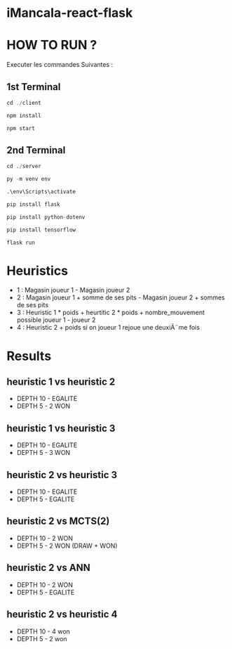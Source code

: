 # iMancala-react-flask

# HOW TO RUN ?

Executer les commandes Suivantes : 

## 1st Terminal

```js
cd ./client  

npm install  

npm start

```


## 2nd Terminal
 
```py 
cd ./server

py -m venv env

.\env\Scripts\activate

pip install flask

pip install python-dotenv

pip install tensorflow

flask run

```



# Heuristics
 - 1 : Magasin joueur 1 - Magasin joueur 2
 - 2 : Magasin joueur 1 + somme de ses pits - Magasin joueur 2 + sommes de ses pits
 - 3 : Heuristic 1 * poids + heurtitic 2 * poids + nombre_mouvement possible joueur 1 - joueur 2 
 - 4 : Heuristic 2 + poids si on joueur 1 rejoue une deuxiÃ¨me fois




# Results 

## heuristic 1 vs heuristic 2 
- DEPTH 10 - EGALITE 
- DEPTH 5 - 2 WON

## heuristic 1 vs heuristic 3
- DEPTH 10 - EGALITE 
- DEPTH 5 -  3 WON 

## heuristic 2 vs heuristic 3
- DEPTH 10 - EGALITE 
- DEPTH 5 -  EGALITE

## heuristic 2 vs  MCTS(2)
- DEPTH 10 - 2 WON
- DEPTH 5 - 2 WON (DRAW + WON)

## heuristic 2 vs  ANN
- DEPTH 10  - 2 WON
- DEPTH 5 - EGALITE

## heuristic 2 vs heuristic 4 
- DEPTH 10 - 4 won
- DEPTH 5 -  2 won 